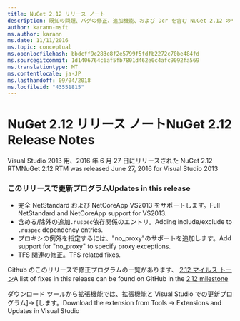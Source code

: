 ```yaml
---
title: NuGet 2.12 リリース ノート
description: 既知の問題、バグの修正、追加機能、および Dcr を含む NuGet 2.12 のリリース ノート。
author: karann-msft
ms.author: karann
ms.date: 11/11/2016
ms.topic: conceptual
ms.openlocfilehash: bbdcff9c283e8f2e5799f5fdfb2272c70be484fd
ms.sourcegitcommit: 1d1406764c6af5fb7801d462e0c4afc9092fa569
ms.translationtype: MT
ms.contentlocale: ja-JP
ms.lasthandoff: 09/04/2018
ms.locfileid: "43551815"
---
```

# <a name="nuget-212-release-notes"></a><span data-ttu-id="b586a-103">NuGet 2.12 リリース ノート</span><span class="sxs-lookup"><span data-stu-id="b586a-103">NuGet 2.12 Release Notes</span></span>

<span data-ttu-id="b586a-104">Visual Studio 2013 用、2016 年 6 月 27 日にリリースされた NuGet 2.12 RTM</span><span class="sxs-lookup"><span data-stu-id="b586a-104">NuGet 2.12 RTM was released June 27, 2016 for Visual Studio 2013</span></span>

### <a name="updates-in-this-release"></a><span data-ttu-id="b586a-105">このリリースで更新プログラム</span><span class="sxs-lookup"><span data-stu-id="b586a-105">Updates in this release</span></span>

* <span data-ttu-id="b586a-106">完全 NetStandard および NetCoreApp VS2013 をサポートします。</span><span class="sxs-lookup"><span data-stu-id="b586a-106">Full NetStandard  and NetCoreApp support for VS2013.</span></span>
* <span data-ttu-id="b586a-107">含める/除外の追加`.nuspec`依存関係のエントリ。</span><span class="sxs-lookup"><span data-stu-id="b586a-107">Adding include/exclude to `.nuspec` dependency entries.</span></span>
* <span data-ttu-id="b586a-108">プロキシの例外を指定するには、"no_proxy"のサポートを追加します。</span><span class="sxs-lookup"><span data-stu-id="b586a-108">Add support for "no_proxy" to specify proxy exceptions.</span></span>
* <span data-ttu-id="b586a-109">TFS 関連の修正。</span><span class="sxs-lookup"><span data-stu-id="b586a-109">TFS related fixes.</span></span>

<span data-ttu-id="b586a-110">Github のこのリリースで修正プログラムの一覧があります、 [2.12 マイルス トーン](https://github.com/NuGet/Home/issues?q=milestone%3A2.12+is%3Aclosed)</span><span class="sxs-lookup"><span data-stu-id="b586a-110">A list of fixes in this release can be found on GitHub in the [2.12 milestone](https://github.com/NuGet/Home/issues?q=milestone%3A2.12+is%3Aclosed)</span></span>

<span data-ttu-id="b586a-111">ダウンロード ツールから拡張機能では、拡張機能と Visual Studio での更新プログラム]-> [します。</span><span class="sxs-lookup"><span data-stu-id="b586a-111">Download the extension from Tools -> Extensions and Updates in Visual Studio</span></span>
